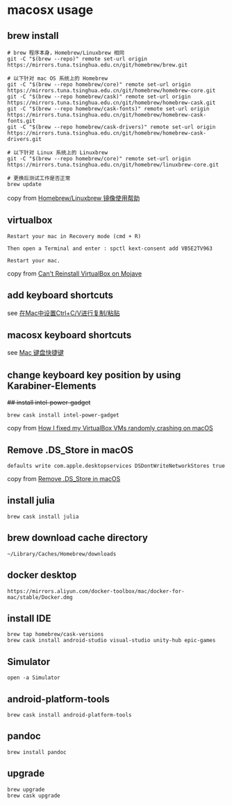# macosx usage

## brew install

```
# brew 程序本身，Homebrew/Linuxbrew 相同
git -C "$(brew --repo)" remote set-url origin https://mirrors.tuna.tsinghua.edu.cn/git/homebrew/brew.git

# 以下针对 mac OS 系统上的 Homebrew
git -C "$(brew --repo homebrew/core)" remote set-url origin https://mirrors.tuna.tsinghua.edu.cn/git/homebrew/homebrew-core.git
git -C "$(brew --repo homebrew/cask)" remote set-url origin https://mirrors.tuna.tsinghua.edu.cn/git/homebrew/homebrew-cask.git
git -C "$(brew --repo homebrew/cask-fonts)" remote set-url origin https://mirrors.tuna.tsinghua.edu.cn/git/homebrew/homebrew-cask-fonts.git
git -C "$(brew --repo homebrew/cask-drivers)" remote set-url origin https://mirrors.tuna.tsinghua.edu.cn/git/homebrew/homebrew-cask-drivers.git

# 以下针对 Linux 系统上的 Linuxbrew
git -C "$(brew --repo homebrew/core)" remote set-url origin https://mirrors.tuna.tsinghua.edu.cn/git/homebrew/linuxbrew-core.git

# 更换后测试工作是否正常
brew update
```
copy from [Homebrew/Linuxbrew 镜像使用帮助](https://mirrors.tuna.tsinghua.edu.cn/help/homebrew/)

## virtualbox

```
Restart your mac in Recovery mode (cmd + R)

Then open a Terminal and enter : spctl kext-consent add VB5E2TV963

Restart your mac.
```
copy from [Can't Reinstall VirtualBox on Mojave](https://forums.virtualbox.org/viewtopic.php?f=8&t=93246)

## add keyboard shortcuts
see [在Mac中设置Ctrl+C/V进行复制/粘贴](https://support.apple.com/zh-cn/HT201236)

## macosx keyboard shortcuts
see [Mac 键盘快捷键](https://support.apple.com/zh-cn/HT201236)

## change keyboard key position by using Karabiner-Elements

~~## install intel-power-gadget~~

``` shell
brew cask install intel-power-gadget
```
copy from [How I fixed my VirtualBox VMs randomly crashing on macOS](https://angristan.xyz/2020/02/crashes-virtualbox-macos-intel-power-gadget/)

## Remove .DS_Store in macOS

``` shell
defaults write com.apple.desktopservices DSDontWriteNetworkStores true
```
copy from [Remove .DS_Store in macOS](https://wp-mix.com/remove-ds_store-in-macos/)

## install julia

``` shell
brew cask install julia
```

## brew download cache directory

``` shell
~/Library/Caches/Homebrew/downloads
```

## docker desktop

``` shell
https://mirrors.aliyun.com/docker-toolbox/mac/docker-for-mac/stable/Docker.dmg
```

## install IDE

``` shell
brew tap homebrew/cask-versions
brew cask install android-studio visual-studio unity-hub epic-games
```

## Simulator

``` shell
open -a Simulator
```

## android-platform-tools

``` shell
brew cask install android-platform-tools

```

## pandoc

``` shell
brew install pandoc
```


## upgrade

``` shell
brew upgrade
brew cask upgrade
```
